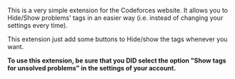 This is a very simple extension for the Codeforces website. It allows you to Hide/Show problems' tags in an easier way (i.e. instead of changing your settings every time).

This extension just add some buttons to Hide/show the tags whenever you want.

**To use this extension, be sure that you DID select the option "Show tags for unsolved problems" in the settings of your account.**
